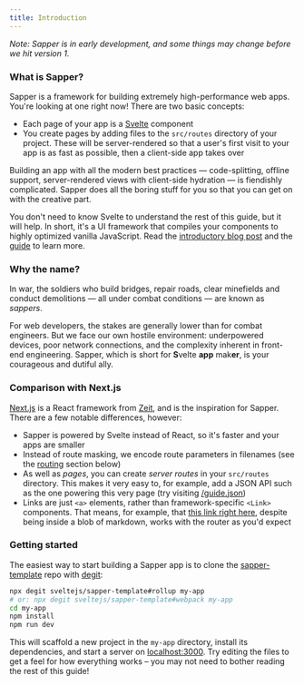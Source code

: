 ```yaml
---
title: Introduction
---
```


*Note: Sapper is in early development, and some things may change before we hit version 1.*

### What is Sapper?

Sapper is a framework for building extremely high-performance web apps. You're looking at one right now! There are two basic concepts:

* Each page of your app is a [Svelte](https://v2.svelte.dev) component
* You create pages by adding files to the `src/routes` directory of your project. These will be server-rendered so that a user's first visit to your app is as fast as possible, then a client-side app takes over

Building an app with all the modern best practices — code-splitting, offline support, server-rendered views with client-side hydration — is fiendishly complicated. Sapper does all the boring stuff for you so that you can get on with the creative part.

You don't need to know Svelte to understand the rest of this guide, but it will help. In short, it's a UI framework that compiles your components to highly optimized vanilla JavaScript. Read the [introductory blog post](https://v2.svelte.dev/blog/frameworks-without-the-framework) and the [guide](https://v2.svelte.dev/guide) to learn more.


### Why the name?

In war, the soldiers who build bridges, repair roads, clear minefields and conduct demolitions — all under combat conditions — are known as *sappers*.

For web developers, the stakes are generally lower than for combat engineers. But we face our own hostile environment: underpowered devices, poor network connections, and the complexity inherent in front-end engineering. Sapper, which is short for <b>S</b>velte <b>app</b> mak<b>er</b>, is your courageous and dutiful ally.


### Comparison with Next.js

[Next.js](https://github.com/zeit/next.js) is a React framework from [Zeit](https://zeit.co), and is the inspiration for Sapper. There are a few notable differences, however:

* Sapper is powered by Svelte instead of React, so it's faster and your apps are smaller
* Instead of route masking, we encode route parameters in filenames (see the [routing](guide#routing) section below)
* As well as *pages*, you can create *server routes* in your `src/routes` directory. This makes it very easy to, for example, add a JSON API such as the one powering this very page (try visiting [/guide.json](/guide.json))
* Links are just `<a>` elements, rather than framework-specific `<Link>` components. That means, for example, that [this link right here](/), despite being inside a blob of markdown, works with the router as you'd expect


### Getting started

The easiest way to start building a Sapper app is to clone the [sapper-template](https://github.com/sveltejs/sapper-template) repo with [degit](https://github.com/Rich-Harris/degit):

```bash
npx degit sveltejs/sapper-template#rollup my-app
# or: npx degit sveltejs/sapper-template#webpack my-app
cd my-app
npm install
npm run dev
```

This will scaffold a new project in the `my-app` directory, install its dependencies, and start a server on [localhost:3000](http://localhost:3000). Try editing the files to get a feel for how everything works – you may not need to bother reading the rest of this guide!
